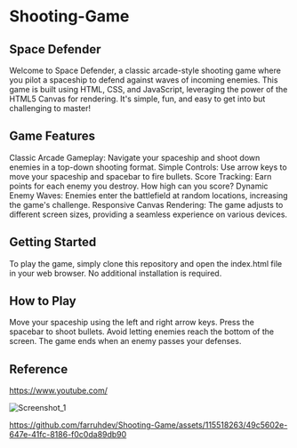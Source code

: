 # Shooting-Game
## Space Defender
Welcome to Space Defender, a classic arcade-style shooting game where you pilot a spaceship to defend against waves of incoming enemies. This game is built using HTML, CSS, and JavaScript, leveraging the power of the HTML5 Canvas for rendering. It's simple, fun, and easy to get into but challenging to master!

## Game Features
Classic Arcade Gameplay: Navigate your spaceship and shoot down enemies in a top-down shooting format.
Simple Controls: Use arrow keys to move your spaceship and spacebar to fire bullets.
Score Tracking: Earn points for each enemy you destroy. How high can you score?
Dynamic Enemy Waves: Enemies enter the battlefield at random locations, increasing the game's challenge.
Responsive Canvas Rendering: The game adjusts to different screen sizes, providing a seamless experience on various devices.

## Getting Started
To play the game, simply clone this repository and open the index.html file in your web browser. No additional installation is required.

## How to Play 
Move your spaceship using the left and right arrow keys.
Press the spacebar to shoot bullets.
Avoid letting enemies reach the bottom of the screen.
The game ends when an enemy passes your defenses.
## Reference
https://www.youtube.com/

![Screenshot_1](https://github.com/farruhdev/Shooting-Game/assets/115518263/db85693d-d1a8-4f42-af1a-eaa3d5842461)




https://github.com/farruhdev/Shooting-Game/assets/115518263/49c5602e-647e-41fc-8186-f0c0da89db90

